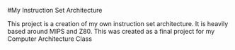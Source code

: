 #My Instruction Set Architecture

This project is a creation of my own instruction set architecture. It is heavily based around MIPS and Z80.
This was created as a final project for my Computer Architecture Class
